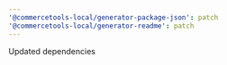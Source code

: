 ```yaml
---
'@commercetools-local/generator-package-json': patch
'@commercetools-local/generator-readme': patch
---
```


Updated dependencies
